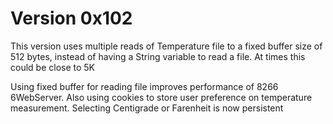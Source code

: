 # Version 0x102

This version uses multiple reads of Temperature file to a fixed buffer size of 512 bytes,
instead of having a String variable to read a file. At times this could be close to 5K

Using fixed buffer for reading file improves performance of 8266 6WebServer. 
Also using cookies to store user preference on temperature measurement. 
Selecting Centigrade or Farenheit is now persistent 
